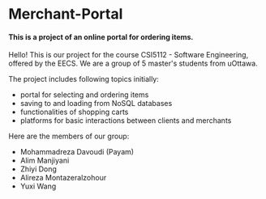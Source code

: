 # Merchant-Portal
#### This is a project of an online portal for ordering items.

Hello! This is our project for the course CSI5112 - Software Engineering, offered by the EECS.
We are a group of 5 master's students from uOttawa.

The project includes following topics initially:
- portal for selecting and ordering items
- saving to and loading from NoSQL databases
- functionalities of shopping carts
- platforms for basic interactions between clients and merchants

Here are the members of our group:
- Mohammadreza Davoudi (Payam)
- Alim Manjiyani
- Zhiyi Dong
- Alireza Montazeralzohour
- Yuxi Wang
